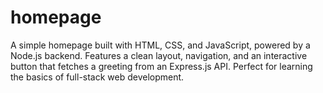 # homepage
A simple homepage built with HTML, CSS, and JavaScript, powered by a Node.js backend. Features a clean layout, navigation, and an interactive button that fetches a greeting from an Express.js API. Perfect for learning the basics of full-stack web development.

